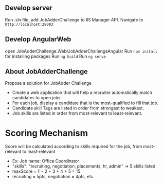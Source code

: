 ## Develop server
Run .sln file, add JobAdderChallenge to IIS Manager API. Navigate to `http://localhost:29003`

## Develop AngularWeb
open JobAdderChallenge.Web/JobAdderChallengeAngular
Run `npm install` for installing packages
Run `ng build`
Run `ng serve`

## About JobAdderChallenge
Propose a solution for JobAdder Challenge
- Create a web application that will help a recruiter automatically match candidates to open jobs
- For each job, display a candidate that is the most-qualified to fill that job.
- Candidate skill Tags are listed in order from strongest to weakest.
- Job skills are listed in order from most-relevant to least-relevant.

# Scoring Mechanism
Score will be calculated according to skills required for the job, from most-relevant to least-relevant
- Ex: Job name: Office Coordinator 
- "skills": "recruiting, negotiation, placements, hr, admin" -> 5 skills listed
- maxScore = 1 + 2 + 3 + 4 + 5 = 15
- recruiting = 5pts, negotiation = 4pts, etc.
